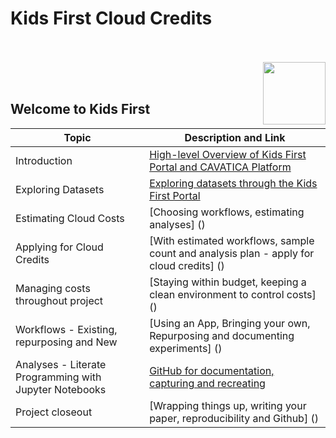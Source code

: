 <p>
</p>
<br/><br/>

# Kids First Cloud Credits

<br/><br/>
<img src="https://github.com/kf-cloud-credits/blob/main/assets/KidsFirst.png"  width="100" align="right" >
<br/><br/>

## Welcome to Kids First

| Topic    | Description and Link       |
| ------------- | --------------------------------------------------------------------------- |
| Introduction | [High-level Overview of Kids First Portal and CAVATICA Platform](https://www.youtube.com/watch?v=uQ0soZQpYCU) |
| Exploring Datasets | [Exploring datasets through the Kids First Portal]() |
| Estimating Cloud Costs | [Choosing workflows, estimating analyses] () |
| Applying for Cloud Credits | [With estimated workflows, sample count and analysis plan - apply for cloud credits] () |
| Managing costs throughout project | [Staying within budget, keeping a clean environment to control costs] () |
| Workflows - Existing, repurposing and New | [Using an App, Bringing your own, Repurposing and documenting experiments] ()|
| Analyses - Literate Programming with Jupyter Notebooks | [GitHub for documentation, capturing and recreating]() |
| Project closeout | [Wrapping things up, writing your paper, reproducibility and Github] () |

<br/><br/>
<br/><br/>
